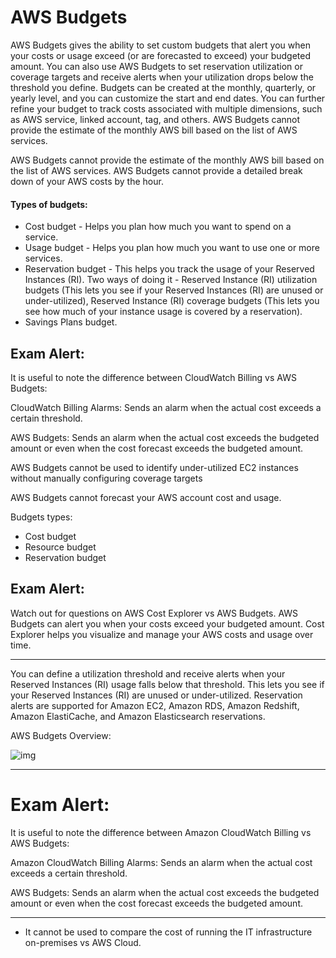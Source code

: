 # AWS Budgets

AWS Budgets gives the ability to set custom budgets that alert you when your costs or usage exceed (or are forecasted to exceed) your budgeted amount. You can also use AWS Budgets to set reservation utilization or coverage targets and receive alerts when your utilization drops below the threshold you define. Budgets can be created at the monthly, quarterly, or yearly level, and you can customize the start and end dates. You can further refine your budget to track costs associated with multiple dimensions, such as AWS service, linked account, tag, and others. AWS Budgets cannot provide the estimate of the monthly AWS bill based on the list of AWS services.

AWS Budgets cannot provide the estimate of the monthly AWS bill based on the list of AWS services. AWS Budgets cannot provide a detailed break down of your AWS costs by the hour.

#### Types of budgets:

- Cost budget - Helps you plan how much you want to spend on a service.
- Usage budget - Helps you plan how much you want to use one or more services.
- Reservation budget - This helps you track the usage of your Reserved Instances (RI).
  Two ways of doing it - Reserved Instance (RI) utilization budgets (This lets you see if your Reserved Instances (RI) are unused or under-utilized), Reserved Instance (RI) coverage budgets (This lets you see how much of your instance usage is covered by a reservation).
- Savings Plans budget.

## Exam Alert:

It is useful to note the difference between CloudWatch Billing vs AWS Budgets:

CloudWatch Billing Alarms: Sends an alarm when the actual cost exceeds a certain threshold.

AWS Budgets: Sends an alarm when the actual cost exceeds the budgeted amount or even when the cost forecast exceeds the budgeted amount.

AWS Budgets cannot be used to identify under-utilized EC2 instances without manually configuring coverage targets

AWS Budgets cannot forecast your AWS account cost and usage.

Budgets types:

- Cost budget
- Resource budget
- Reservation budget

## Exam Alert:

Watch out for questions on AWS Cost Explorer vs AWS Budgets. AWS Budgets can alert you when your costs exceed your budgeted amount. Cost Explorer helps you visualize and manage your AWS costs and usage over time.

---

You can define a utilization threshold and receive alerts when your Reserved Instances (RI) usage falls below that threshold. This lets you see if your Reserved Instances (RI) are unused or under-utilized. Reservation alerts are supported for Amazon EC2, Amazon RDS, Amazon Redshift, Amazon ElastiCache, and Amazon Elasticsearch reservations.

AWS Budgets Overview:

![img](https://assets-pt.media.datacumulus.com/aws-clf-pt/assets/pt4-q5-i1.jpg)

---

# Exam Alert:

It is useful to note the difference between Amazon CloudWatch Billing vs AWS Budgets:

Amazon CloudWatch Billing Alarms: Sends an alarm when the actual cost exceeds a certain threshold.

AWS Budgets: Sends an alarm when the actual cost exceeds the budgeted amount or even when the cost forecast exceeds the budgeted amount.

---

- It cannot be used to compare the cost of running the IT infrastructure on-premises vs AWS Cloud.
